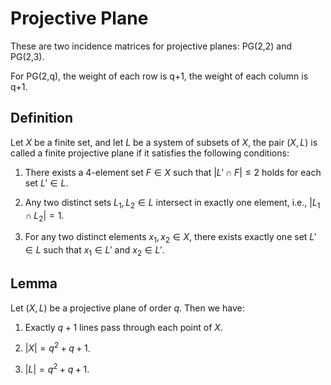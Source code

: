 # Projective Plane

These are two incidence matrices for projective planes: PG(2,2) and PG(2,3).

For PG(2,q), the weight of each row is q+1, the weight of each column is q+1.

## Definition
Let $X$ be a finite set, and let $L$ be a system of subsets of $X$, the pair $(X, L)$ is called a finite projective plane if it satisfies the following conditions:

1. There exists a 4-element set $F \in X$ such that $|L' \cap F| \leq 2$ holds for each set $L' \in L$.

2. Any two distinct sets $L_1, L_2 \in L$ intersect in exactly one element, i.e., $|L_1 \cap L_2| = 1$.

3. For any two distinct elements $x_1, x_2 \in X$, there exists exactly one set $L' \in L$ such that $x_1 \in L'$ and $x_2 \in L'$. 

## Lemma
Let $(X,L)$ be a projective plane of order $q$. Then we have:

1. Exactly $q+1$ lines pass through each point of $X$.

2. $|X| = q^2 + q + 1$.

3. $|L| = q^2 + q + 1$.
